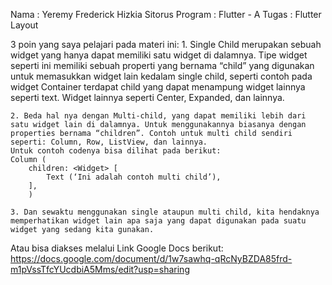 Nama		: Yeremy Frederick Hizkia Sitorus
Program	    : Flutter - A 
Tugas		: Flutter Layout

3 poin yang saya pelajari pada materi ini:
    1. Single Child merupakan sebuah widget yang hanya dapat memiliki satu widget di dalamnya. Tipe widget seperti ini memiliki sebuah properti yang bernama “child” yang digunakan untuk memasukkan widget lain kedalam single child, seperti contoh pada widget Container terdapat child yang dapat menampung widget lainnya seperti text. Widget lainnya seperti Center, Expanded, dan lainnya.

    2. Beda hal nya dengan Multi-child, yang dapat memiliki lebih dari satu widget lain di dalamnya. Untuk menggunakannya biasanya dengan properties bernama “children”. Contoh untuk multi child sendiri seperti: Column, Row, ListView, dan lainnya.
    Untuk contoh codenya bisa dilihat pada berikut:
    Column (
        children: <Widget> [
            Text (‘Ini adalah contoh multi child’),
        ],
        )

    3. Dan sewaktu menggunakan single ataupun multi child, kita hendaknya memperhatikan widget lain apa saja yang dapat digunakan pada suatu widget yang sedang kita gunakan.


Atau bisa diakses melalui Link Google Docs berikut:
https://docs.google.com/document/d/1w7sawhq-qRcNyBZDA85frd-m1pVssTfcYUcdbiA5Mms/edit?usp=sharing